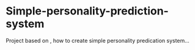# Simple-personality-prediction-system
Project based on , how to create simple personality predication system...
